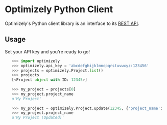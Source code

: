 Optimizely Python Client
=================

Optimizely's Python client library is an interface to its [REST API](http://developers.optimizely.com/rest/).


Usage
-----

Set your API key and you're ready to go!
```python
   >>> import optimizely
   >>> optimizely.api_key = 'abcdefghijklmnopqrstuvwxyz:123456'
   >>> projects = optimizely.Project.list()
   >>> projects
   [<Project object with ID: 12345>]
   
   >>> my_project = projects[0]
   >>> my_project.project_name
   u'My Project'
   
   >>> my_project = optimizely.Project.update(12345, {'project_name': 'My Project (Updated)'})
   >>> my_project.project_name
   u'My Project (Updated)'
   
```
